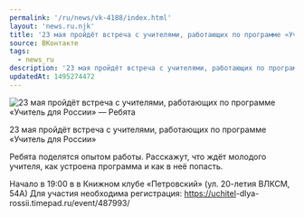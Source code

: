```yaml
---
permalink: '/ru/news/vk-4188/index.html'
layout: 'news.ru.njk'
title: '23 мая пройдёт встреча с учителями, работающих по программе «Учитель для России» — Ребята поде'
source: ВКонтакте
tags:
  - news_ru
description: '23 мая пройдёт встреча с учителями, работающих по программе «Учитель для России» — Ребята'
updatedAt: 1495274472
---
```

![23 мая пройдёт встреча с учителями, работающих по программе «Учитель для России» — Ребята](https://sun9-8.userapi.com/impf/c836720/v836720501/4922d/Gnbxj0OLfIs.jpg?size=1280x856&quality=96&sign=cbbfe846c310c15f1b90338de2792e2c&c_uniq_tag=VI3ElU5nyFuxAKbJCIyme9oM3u12yPspAYRStnbbRf8&type=album)

23 мая пройдёт встреча с учителями, работающих по программе «Учитель для России»

Ребята поделятся опытом работы. Расскажут, что ждёт молодого учителя, как устроена программа и как в неё попасть.

Начало в 19:00 в в Книжном клубе «Петровский» (ул. 20-летия ВЛКСМ, 54А)
Для участия необходима регистрация: [https://uchitel](https://uchitel)-dlya-rossii.timepad.ru/event/487993/
